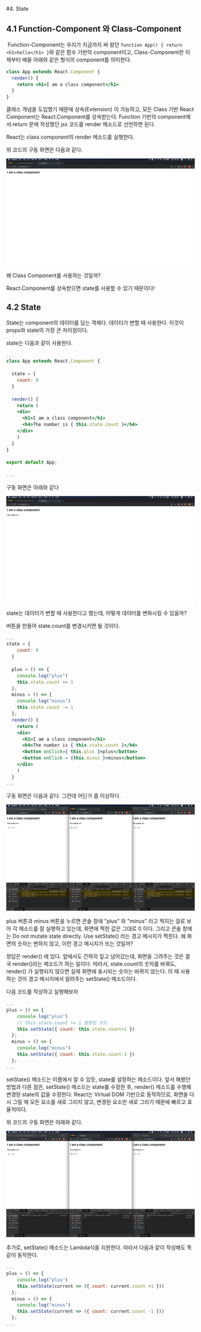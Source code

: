 #4. State

## 4.1 Function-Component 와 Class-Component

​	Function-Component는 우리가 지금까지 써 왔던 `function App() { return <h1>hello</h1> }`와 같은 함수 	기반의 component이고, Class-Component란 이제부터 배울 아래와 같은 형식의 component를 의미한다.

```jsx
class App extends React.Component {
  render() {
    return <h1>I am a class component</h1>
  }
}
```

 클래스 개념을 도입했기 때문에 상속(Extension) 이 가능하고, 모든 Class 기반 React Component는 React.Component를 상속받는다. Function 기반의 component에서 return 문에 작성했던 jsx 코드를 render 메소드로 선언하면 된다.

 React는 class component의 render 메소드를 실행한다.

 위 코드의 구동 화면은 다음과 같다.

<img src="./markdown_images/Class_Component.png">



왜 Class Component를 사용하는 것일까?

React.Component를 상속받으면 state를 사용할 수 있기 때문이다!

## 4.2 State

State는 component의 데이터를 담는 객체다. 
데이터가 변할 때 사용한다. 이것이 props와 state의 가장 큰 차이점이다.

state는 다음과 같이 사용한다.

```jsx
...
class App extends React.Component {

  state = {
    count: 0
  }
 
  render() {
    return (
    <div>
      <h1>I am a class component</h1>
      <h4>The number is { this.state.count }</h4>
    </div>
    )
  }
}

export default App;

...
```

구동 화면은 아래와 같다

<img src="./markdown_images/State_0.png">

state는 데이터가 변할 때 사용한다고 했는데, 어떻게 데이터를 변화시킬 수 있을까?

버튼을 만들어 state.count를 변경시키면 될 것이다.

```jsx
...
state = {
    count: 0
  }

  plus = () => {
    console.log("plus")
    this.state.count += 1
  };
  minus = () => {
    console.log("minus")
    this.state.count -= 1
  };
  render() {
    return (
    <div>
      <h1>I am a class component</h1>
      <h4>The number is { this.state.count }</h4>
      <button onClick={ this.plus }>plus</button>
      <button onClick = {this.minus }>minus</button>
    </div>
    )
  }
...
```

구동 화면은 다음과 같다. 그런데 어딘가 좀 이상하다.

<img src="./markdown_images/State_1.png">

plus 버튼과 minus 버튼을 누르면 콘솔 창에 "plus" 와 "minus" 라고 찍히는 걸로 보아  각 메소드를 잘 실행하고 있는데, 화면에 찍힌 값은 그대로 0 이다. 그리고 콘솔 창에는 Do not mutate state directly. Use setState()  라는 경고 메시지가 찍힌다. 왜 화면의 숫자는 변하지 않고, 이런 경고 메시지가 뜨는 것일까?

정답은 render() 에 있다. 앞에서도 간략히 짚고 넘어갔는데, 화면을 그려주는 것은 결국 render()라는 메소드가 하는 일이다. 따라서, state.count의 숫자를 바꿔도, render() 가 실행되지 않으면 실제 화면에 표시되는 숫자는 바뀌지 않는다. 이 때 사용하는 것이 경고 메시지에서 알려주는 setState() 메소드이다.

다음 코드를 작성하고 실행해보자

```jsx
...
plus = () => {
    console.log("plus")
    // this.state.count += 1 잘못된 코드
    this.setState({ count: this.state.count+1 })
  };
  minus = () => {
    console.log("minus")
    this.setState({ count: this.state.count-1 })
  };
...
```

setState() 메소드는 이름에서 알 수 있듯, state를 설정하는 메소드이다. 앞서 해봤던 방법과 다른 점은, setState() 메소드는 state를 수정한 후, render() 메소드를 수행해 변경된 state의 값을 수정한다. React는 Virtual DOM 기반으로 동작하므로, 화면을 다시 그릴 때 모든 요소를 새로 그리지 않고, 변경된 요소만 새로 그리기 때문에 빠르고 효율적이다.

위 코드의 구동 화면은 아래와 같다.

<img src="./markdown_images/State_2.png">

추가로, setState() 메소드는 Lambda식을 지원한다. 따라서 다음과 같이 작성해도 똑같이 동작한다.

```jsx
...
plus = () => {
    console.log("plus")
    this.setState(current => ({ count: current.count +1 }))
  };
  minus = () => {
    console.log("minus")
    this.setState(current => ({ count: current.count -1 }))
  };
...
```

